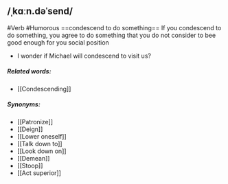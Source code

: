 ## /ˌkɑːn.dəˈsend/
#Verb #Humorous
==condescend to do something==
If you condescend to do something, you agree to do something that you do not consider to bee good enough for you social position

- I wonder if Michael will condescend to visit us? 

##### Related words:
- [[Condescending]]

##### Synonyms:
- [[Patronize]]
- [[Deign]]
- [[Lower oneself]]
- [[Talk down to]]
- [[Look down on]]
- [[Demean]]
- [[Stoop]]
- [[Act superior]]